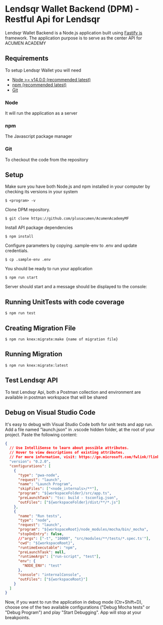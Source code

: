# Lendsqr Wallet Backend (DPM) - Restful Api for Lendsqr

Lendsqr Wallet Backend is a Node.js application built using [Fastify js](https://www.fastify.io//) framework.
The application purpose is to serve as the center API for ACUMEN ACADEMY

## Requirements

To setup Lendsqr Wallet you will need

- [Node >= v14.0.0 (recommended latest)](https://nodejs.org/)
- [npm (recommended latest)](https://www.npmjs.com/)
- [Git](https://git-scm.com/)

### Node

It will run the application as a server

### npm

The Javascript package manager

### Git

To checkout the code from the repository

## Setup

Make sure you have both Node.js and npm installed in your computer by checking its versions in your system

```
$ <program> -v
```

Clone DPM repository.

```
$ git clone https://github.com/plusacumen/AcumenAcademyMF
```

Install API package dependencies

```
$ npm install
```

Configure parameters by copying .sample-env to .env and update credentials.

```
$ cp .sample-env .env

```

You should be ready to run your application

```
$ npm run start
```

Server should start and a message should be displayed to the console:

## Running UnitTests with code coverage

```
$ npm run test
```

## Creating Migration File

```
$ npm run knex:migrate:make {name of migration file}
```

## Running Migration

```
$ npm run knex:migrate:latest
```

## Test Lendsqr API

To test Lendsqr Api, both a Postman collection and environment are available in postman workspace that will be shared

## Debug on Visual Studio Code

It's easy to debug with Visual Studio Code both for unit tests and app run.
Add a file named "launch.json" in .vscode hidden folder, at the root of your project.
Paste the following content:

```json
{
  // Use IntelliSense to learn about possible attributes.
  // Hover to view descriptions of existing attributes.
  // For more information, visit: https://go.microsoft.com/fwlink/?linkid=830387
  "version": "0.2.0",
  "configurations": [
    {
      "type": "pwa-node",
      "request": "launch",
      "name": "Launch Program",
      "skipFiles": ["<node_internals>/**"],
      "program": "${workspaceFolder}/src/app.ts",
      "preLaunchTask": "tsc: build - tsconfig.json",
      "outFiles": ["${workspaceFolder}/dist/**/*.js"]
    },
    {
      "name": "Run tests",
      "type": "node",
      "request": "launch",
      "program": "${workspaceRoot}/node_modules/mocha/bin/_mocha",
      "stopOnEntry": false,
      //"args": ["-t", "10000", "src/modules/**/tests/*.spec.ts'"],
      "cwd": "${workspaceRoot}",
      "runtimeExecutable": "npm",
      "preLaunchTask": null,
      "runtimeArgs": ["run-script", "test"],
      "env": {
        "NODE_ENV": "test"
      },
      "console": "internalConsole",
      "outFiles": ["${workspaceRoot}"]
    }
  ]
}
```

Now, if you want to run the application in debug mode (Ctr+Shift+D), choose one of the two available configurations ("Debug Mocha tests" or "Debug Program") and play "Start Debugging".
App will stop at your breakpoints.
